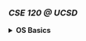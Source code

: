 ### _CSE 120 @ UCSD_ 

<details>
<summary><b>OS Basics</b></summary>
	<ul>
		<li>
	<details>
	<summary><b>Lecture 2: Interactions with Apps and Hardware</b></summary> 
	<h3>What is an Operating System?</h3>
	  <ul>
	    <li>Sits between applications and hardware</li>
	    <li>Provides abstractions to applications</li>
	    <li>Implements abstractions and manages resources</li>
	  </ul>
	  <h3>Hardware of a Typical Computer</h3>
	  <ul>
	    <li>System bus</li>
	    <li>CPUs</li>
	    <li>Memory</li>
	    <li>Network</li>
	    <li>Storage</li>
	  </ul>
	  <h3>Software of a Typical (Unix) System</h3>
	  <p><strong>User level:</strong> Applications and libraries</p>
	  <p><strong>Kernel level:</strong> Portable OS layer, machine-dependent layer</p>
	  <ul>
	    <li>System calls</li>
	    <li>Bootstrap & Initialization</li>
	    <li>Interrupts & exceptions</li>
	    <li>Drivers, memory management</li>
	    <li>Mode & processor management</li>
	  </ul>
	  <h3>Questions for Today</h3>
	  <ul>
	    <li>How to separate OS from apps?</li>
	    <li>How to cross layers safely?</li>
	    <li>How does hardware support this?</li>
	  </ul>
	  <h3>Protection and OS Interaction</h3>
	  <ul>
	    <li><strong>Protection:</strong> Privileged instructions, memory protection</li>
	    <li><strong>Interaction:</strong> Faults, system calls, interrupts</li>
	  </ul>
	  <h3>Dual-Mode Operation</h3>
	  <ul>
	    <li>Kernel mode: unrestricted</li>
	    <li>User mode: limited</li>
	    <li>Controlled by mode bit in CPU register</li>
	  </ul>
	  <h3>Privileged Instructions</h3>
	  <ul>
	    <li>Allowed only in kernel mode</li>
	    <li>Examples:
	      <ul>
	        <li>I/O access</li>
	        <li>Memory management state</li>
	        <li>Protected register changes</li>
	      </ul>
	    </li>
	  </ul>
	  <h3>Example of a Privileged Instruction</h3>
	  <p><code>HLT</code>: halts CPU (kernel mode only)</p>	
	  <h3>Memory Protection</h3>
	  <ul>
	    <li>Protect OS from apps</li>
	    <li>Protect apps from each other</li>
	    <li>Uses page tables, segmentation, TLB</li>
	    <li>Managed using privileged instructions</li>
	  </ul>	
	  <h3>Events</h3>
	  <p>An event = unnatural control flow change</p>
	  <ul>
	    <li>Handled by kernel</li>
	    <li>Changes mode/context</li>
	    <li>Event handlers are run in kernel mode</li>
	  </ul>	
	  <h3>Types of Events</h3>
	  <ul>
	    <li><strong>Interrupts:</strong> external (e.g., I/O, timer)</li>
	    <li><strong>Exceptions (traps):</strong> internal (e.g., system call, fault)</li>
	  </ul>	
	  <h3>Faults</h3>
	  <ul>
	    <li>Examples: divide-by-zero, page fault</li>
	    <li>CPU saves state, looks up handler</li>
	    <li>Switches to kernel mode</li>
	  </ul>	
	  <h3>Handling Faults</h3>
	  <p><strong>Recovery:</strong></p>
	  <ul>
	    <li>OS fixes issue (e.g., load missing page)</li>
	    <li>Returns to original instruction</li>
	  </ul>
	  <p><strong>Termination:</strong></p>
	  <ul>
	    <li>Kills user process</li>
	    <li>Fatal kernel faults crash the OS (panic, BSOD)</li>
	  </ul>	
	  <h3>System Calls</h3>
	  <p>API for user programs to request OS services</p>
	  <ul>
	    <li>Categories: process, memory, file, device, communication</li>
	  </ul>	
	  <h3>System Call Mechanism</h3>
	  <ul>
	    <li>Uses syscall instruction (e.g., INT, SYSCALL)</li>
	    <li>Triggers exception into kernel</li>
	    <li>Passes syscall number and saves state</li>
	  </ul>
	  <h3>System Call Example</h3>
	  <pre>
	User level → read()
	↓
	Library → INT $0x03
	↓
	Kernel → syscall handler → return to user
	  </pre>	
	  <h3>Referencing Data</h3>
	  <ul>
	    <li>OS and user space are separate</li>
	    <li>Use handles (e.g., file descriptors) instead of pointers</li>
	  </ul>
	  <h3>Interrupts</h3>
	  <ul>
	    <li>Generated by hardware (I/O, timers)</li>
	    <li>Precise on modern CPUs (instruction boundaries)</li>
	  </ul>
	  <h3>Handling Interrupts</h3>
	  <ul>
	    <li>Disable lower-priority interrupts</li>
	    <li>Save state</li>
	    <li>Execute interrupt handler</li>
	    <li>Re-enable interrupts and resume user process</li>
	  </ul>
	  <h3>Timer Interrupt</h3>
	  <ul>
	    <li>Ensures OS regains control</li>
	    <li>Prevents infinite loops and enforces CPU sharing</li>
	    <li>Basis for scheduling</li>
	  </ul>
	  <h3>I/O Interrupt</h3>
	  <ul>
	    <li>Asynchronous I/O completion notifies OS via interrupt</li>
	    <li>Context switch to handler, then resume process</li>
	  </ul>	
	  <h3>x86 Interrupts and Exceptions</h3>
	  <p>Examples:</p>
	  <ul>
	    <li>#DE: Divide Error</li>
	    <li>#PF: Page Fault</li>
	    <li>#UD: Invalid Opcode</li>
	    <li>32–255: User-defined interrupts</li>
	  </ul>
	  <h3>The OS as an Interrupt Handler</h3>
	  <p>All kernel execution is triggered by:</p>
	  <ul>
	    <li>Interrupts (timer, I/O)</li>
	    <li>System calls</li>
	    <li>Faults</li>
	  </ul>
	  <h3>Practice Question</h3>
	  <p>How many mode switches occur after <code>main()</code> is called?</p>
	  <h3>Summary</h3>
	  <ul>
	    <li>OS uses privileged instructions & memory protection</li>
	    <li>Interaction via faults, syscalls, interrupts</li>
	  </ul>
	</details>
	</li>
	<li>
	<details>
	<summary><b>Lecture 3: Processes</b></summary>
	<h3>Review Question: Events</h3>
  	<ul>
    <li><strong>Similarities:</strong>
      <ul>
        <li>Trap to the OS</li>
        <li>Run in kernel mode</li>
        <li>Hardware saves state (PC, registers)</li>
      </ul>
    </li>
    <li><strong>Differences:</strong>
      <ul>
        <li>Interrupts: asynchronous (external)</li>
        <li>Exceptions: synchronous (caused by instructions)</li>
      </ul>
    </li>
  </ul>

  <h3>Next Several Lectures</h3>
  <ul>
    <li>Processes (today)</li>
    <li>Threads (next lecture)</li>
    <li>Synchronization</li>
  </ul>

  <h3>Today’s Outline</h3>
  <ul>
    <li>What is a process?</li>
    <li>How to represent a running program?</li>
    <li>APIs to interact with processes</li>
  </ul>

  <h3>The Process</h3>
  <p>An OS abstraction for a running program used for execution, scheduling, and resource management.</p>

  <h3>Process Components</h3>
  <ul>
    <li>Address space</li>
    <li>Code and data</li>
    <li>Execution stack</li>
    <li>Program counter (PC)</li>
    <li>Registers</li>
    <li>OS resources (files, sockets)</li>
    <li>Identified by PID</li>
  </ul>

  <h3>Process vs. Program</h3>
  <p><strong>Program</strong>: static code<br>
     <strong>Process</strong>: program in execution with memory, registers, etc.</p>

  <h3>Basic Process Address Space</h3>
  <pre>
0xFFFFFFFF
   Stack ↑
   Heap
   Static Data
   Code
0x00000000
  </pre>

  <h3>Process State</h3>
  <ul>
    <li>Running: currently using CPU</li>
    <li>Ready: waiting to be scheduled</li>
    <li>Waiting: blocked, waiting for I/O</li>
  </ul>

  <h3>The Processing Illusion</h3>
  <ul>
    <li>Each process thinks it owns the CPU</li>
    <li>Managed by:
      <ul>
        <li>Timer interrupts</li>
        <li>Context saving</li>
        <li>Schedulers</li>
      </ul>
    </li>
  </ul>

  <h3>Process Control Block (PCB)</h3>
  <p>Contains all process info: memory, execution state, scheduling, I/O</p>

  <h3>Process Creation</h3>
  <ul>
    <li>Each process has a parent</li>
    <li>Linux root process: <code>init</code> or <code>systemd</code></li>
    <li>Parent can wait or run concurrently with child</li>
  </ul>

  <h3>Process Creation APIs</h3>
  <h4>Windows: <code>CreateProcess()</code></h4>
  <pre>BOOL CreateProcess(char *prog, char *args);</pre>

  <h4>Unix: <code>fork()</code></h4>
  <pre>int fork();</pre>
  <p>Returns 0 to child, child PID to parent</p>

  <h3>fork() Example</h3>
  <pre>
int main() {
  int child_pid = fork();
  if (child_pid == 0) {
    printf("I am the child, PID: %d\n", getpid());
  } else {
    printf("My child's PID: %d\n", child_pid);
  }
}
  </pre>

  <h3>exec()</h3>
  <pre>int exec(char *prog, char *argv[]);</pre>
  <ul>
    <li>Replaces process memory with new program</li>
    <li>Files remain open</li>
    <li>Returns only on error</li>
  </ul>

  <h3>Process Termination</h3>
  <ul>
    <li><code>exit(int status)</code> (Unix)</li>
    <li><code>ExitProcess(int status)</code> (Windows)</li>
    <li>OS reclaims memory, closes files, removes PCB</li>
  </ul>

  <h3>wait()</h3>
  <p>Parent pauses until child exits</p>
  <ul>
    <li><code>wait()</code>: any child</li>
    <li><code>waitpid()</code>: specific child</li>
    <li>Required to avoid zombie processes</li>
  </ul>

  <h3>Unix Shell Example</h3>
  <pre>
while (1) {
  char *cmd = read_command();
  int pid = fork();
  if (pid == 0) {
    exec(cmd);
  } else {
    waitpid(pid);
  }
}
  </pre>

  <h3>Poll Questions</h3>
  <p><strong>Which does the OS provide?</strong><br>
     ✅ D: Physical memory allocation</p>

  <p><strong>Privileged Instruction?</strong><br>
     ✅ C: INVD (invalidate caches)</p>


</details>
</li>	
<li>
	<details>
		<summary><b>Lecture 4: Threads</b></summary>
		To be filled
	</details>
</li>
</ul>
</details>
